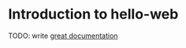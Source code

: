 # Introduction to hello-web

TODO: write [great documentation](http://jacobian.org/writing/great-documentation/what-to-write/)
